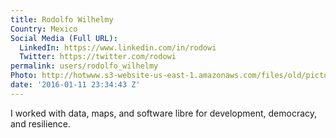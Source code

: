 ```yaml
---
title: Rodolfo Wilhelmy
Country: Mexico
Social Media (Full URL):
  LinkedIn: https://www.linkedin.com/in/rodowi
  Twitter: https://twitter.com/rodowi
permalink: users/rodolfo_wilhelmy
Photo: http://hotwww.s3-website-us-east-1.amazonaws.com/files/old/pictures/picture-318-1452984003.jpg
date: '2016-01-11 23:34:43 Z'
---
```

I worked with data, maps, and software libre for development, democracy, and resilience.
